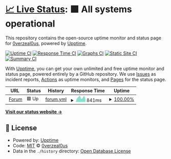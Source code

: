 # [📈 Live Status](https://status.enemyboat.co.uk): <!--live status--> **🟩 All systems operational**

This repository contains the open-source uptime monitor and status page for [0verzeal0us](https://status.enemyboat.co.uk), powered by [Upptime](https://github.com/upptime/upptime).

[![Uptime CI](https://github.com/0verzeal0us/upptime/workflows/Uptime%20CI/badge.svg)](https://github.com/0verzeal0us/upptime/actions?query=workflow%3A%22Uptime+CI%22)
[![Response Time CI](https://github.com/0verzeal0us/upptime/workflows/Response%20Time%20CI/badge.svg)](https://github.com/0verzeal0us/upptime/actions?query=workflow%3A%22Response+Time+CI%22)
[![Graphs CI](https://github.com/0verzeal0us/upptime/workflows/Graphs%20CI/badge.svg)](https://github.com/0verzeal0us/upptime/actions?query=workflow%3A%22Graphs+CI%22)
[![Static Site CI](https://github.com/0verzeal0us/upptime/workflows/Static%20Site%20CI/badge.svg)](https://github.com/0verzeal0us/upptime/actions?query=workflow%3A%22Static+Site+CI%22)
[![Summary CI](https://github.com/0verzeal0us/upptime/workflows/Summary%20CI/badge.svg)](https://github.com/0verzeal0us/upptime/actions?query=workflow%3A%22Summary+CI%22)

With [Upptime](https://upptime.js.org), you can get your own unlimited and free uptime monitor and status page, powered entirely by a GitHub repository. We use [Issues](https://github.com/0verzeal0us/upptime/issues) as incident reports, [Actions](https://github.com/0verzeal0us/upptime/actions) as uptime monitors, and [Pages](https://status.enemyboat.co.uk) for the status page.

<!--start: status pages-->
<!-- This summary is generated by Upptime (https://github.com/upptime/upptime) -->
<!-- Do not edit this manually, your changes will be overwritten -->
<!-- prettier-ignore -->
| URL | Status | History | Response Time | Uptime |
| --- | ------ | ------- | ------------- | ------ |
| <img alt="" src="https://www.enemyboat.co.uk/favicon.ico" height="13"> [Forum](https://www.enemyboat.co.uk) | 🟩 Up | [forum.yml](https://github.com/0verzeal0us/status.enemyboat.co.uk/commits/HEAD/history/forum.yml) | <details><summary><img alt="Response time graph" src="./graphs/forum/response-time-week.png" height="20"> 841ms</summary><br><a href="https://status.enemyboat.co.uk/history/forum"><img alt="Response time 842" src="https://img.shields.io/endpoint?url=https%3A%2F%2Fraw.githubusercontent.com%2F0verzeal0us%2Fstatus.enemyboat.co.uk%2FHEAD%2Fapi%2Fforum%2Fresponse-time.json"></a><br><a href="https://status.enemyboat.co.uk/history/forum"><img alt="24-hour response time 1039" src="https://img.shields.io/endpoint?url=https%3A%2F%2Fraw.githubusercontent.com%2F0verzeal0us%2Fstatus.enemyboat.co.uk%2FHEAD%2Fapi%2Fforum%2Fresponse-time-day.json"></a><br><a href="https://status.enemyboat.co.uk/history/forum"><img alt="7-day response time 841" src="https://img.shields.io/endpoint?url=https%3A%2F%2Fraw.githubusercontent.com%2F0verzeal0us%2Fstatus.enemyboat.co.uk%2FHEAD%2Fapi%2Fforum%2Fresponse-time-week.json"></a><br><a href="https://status.enemyboat.co.uk/history/forum"><img alt="30-day response time 1561" src="https://img.shields.io/endpoint?url=https%3A%2F%2Fraw.githubusercontent.com%2F0verzeal0us%2Fstatus.enemyboat.co.uk%2FHEAD%2Fapi%2Fforum%2Fresponse-time-month.json"></a><br><a href="https://status.enemyboat.co.uk/history/forum"><img alt="1-year response time 919" src="https://img.shields.io/endpoint?url=https%3A%2F%2Fraw.githubusercontent.com%2F0verzeal0us%2Fstatus.enemyboat.co.uk%2FHEAD%2Fapi%2Fforum%2Fresponse-time-year.json"></a></details> | <details><summary><a href="https://status.enemyboat.co.uk/history/forum">100.00%</a></summary><a href="https://status.enemyboat.co.uk/history/forum"><img alt="All-time uptime 99.99%" src="https://img.shields.io/endpoint?url=https%3A%2F%2Fraw.githubusercontent.com%2F0verzeal0us%2Fstatus.enemyboat.co.uk%2FHEAD%2Fapi%2Fforum%2Fuptime.json"></a><br><a href="https://status.enemyboat.co.uk/history/forum"><img alt="24-hour uptime 100.00%" src="https://img.shields.io/endpoint?url=https%3A%2F%2Fraw.githubusercontent.com%2F0verzeal0us%2Fstatus.enemyboat.co.uk%2FHEAD%2Fapi%2Fforum%2Fuptime-day.json"></a><br><a href="https://status.enemyboat.co.uk/history/forum"><img alt="7-day uptime 100.00%" src="https://img.shields.io/endpoint?url=https%3A%2F%2Fraw.githubusercontent.com%2F0verzeal0us%2Fstatus.enemyboat.co.uk%2FHEAD%2Fapi%2Fforum%2Fuptime-week.json"></a><br><a href="https://status.enemyboat.co.uk/history/forum"><img alt="30-day uptime 100.00%" src="https://img.shields.io/endpoint?url=https%3A%2F%2Fraw.githubusercontent.com%2F0verzeal0us%2Fstatus.enemyboat.co.uk%2FHEAD%2Fapi%2Fforum%2Fuptime-month.json"></a><br><a href="https://status.enemyboat.co.uk/history/forum"><img alt="1-year uptime 99.99%" src="https://img.shields.io/endpoint?url=https%3A%2F%2Fraw.githubusercontent.com%2F0verzeal0us%2Fstatus.enemyboat.co.uk%2FHEAD%2Fapi%2Fforum%2Fuptime-year.json"></a></details>

<!--end: status pages-->

[**Visit our status website →**](https://status.enemyboat.co.uk)

## 📄 License

- Powered by: [Upptime](https://github.com/upptime/upptime)
- Code: [MIT](./LICENSE) © [0verzeal0us](https://status.enemyboat.co.uk)
- Data in the `./history` directory: [Open Database License](https://opendatacommons.org/licenses/odbl/1-0/)
